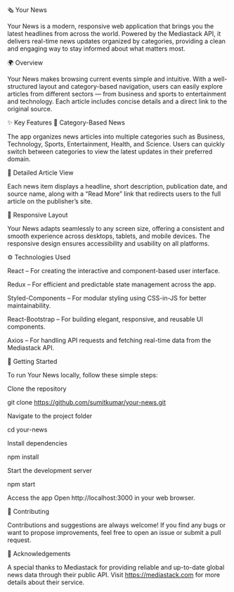 🗞️ Your News

Your News is a modern, responsive web application that brings you the latest headlines from across the world. Powered by the Mediastack API, it delivers real-time news updates organized by categories, providing a clean and engaging way to stay informed about what matters most.

🌍 Overview

Your News makes browsing current events simple and intuitive. With a well-structured layout and category-based navigation, users can easily explore articles from different sectors — from business and sports to entertainment and technology. Each article includes concise details and a direct link to the original source.

✨ Key Features
📂 Category-Based News

The app organizes news articles into multiple categories such as Business, Technology, Sports, Entertainment, Health, and Science. Users can quickly switch between categories to view the latest updates in their preferred domain.

📰 Detailed Article View

Each news item displays a headline, short description, publication date, and source name, along with a “Read More” link that redirects users to the full article on the publisher’s site.

📱 Responsive Layout

Your News adapts seamlessly to any screen size, offering a consistent and smooth experience across desktops, tablets, and mobile devices. The responsive design ensures accessibility and usability on all platforms.

⚙️ Technologies Used

React – For creating the interactive and component-based user interface.

Redux – For efficient and predictable state management across the app.

Styled-Components – For modular styling using CSS-in-JS for better maintainability.

React-Bootstrap – For building elegant, responsive, and reusable UI components.

Axios – For handling API requests and fetching real-time data from the Mediastack API.

🚀 Getting Started

To run Your News locally, follow these simple steps:

Clone the repository

git clone https://github.com/sumitkumar/your-news.git


Navigate to the project folder

cd your-news


Install dependencies

npm install


Start the development server

npm start


Access the app
Open http://localhost:3000
 in your web browser.

🤝 Contributing

Contributions and suggestions are always welcome!
If you find any bugs or want to propose improvements, feel free to open an issue or submit a pull request.


🙌 Acknowledgements

A special thanks to Mediastack for providing reliable and up-to-date global news data through their public API.
Visit https://mediastack.com
 for more details about their service.
